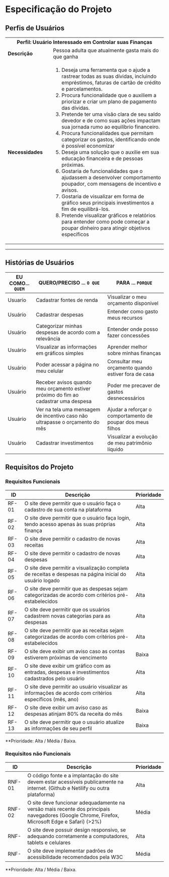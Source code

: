 # Especificação do Projeto

## Perfis de Usuários

<table>
<tbody>
<tr align=center>
<th colspan="2">Perfil: Usuário Interessado em Controlar suas Finanças </th>
</tr>
<tr>
<td width="150px"><b>Descrição</b></td>
<td width="600px">Pessoa adulta que atualmente gasta mais do que ganha</td>
</tr>
<tr>
<td><b>Necessidades</b></td>
<td><ol>
<li>Deseja uma ferramenta que o ajude a rastrear todas as suas dívidas, incluindo empréstimos, faturas de cartão de crédito e parcelamentos.</li>
<li>Procura funcionalidade que o auxiliem a priorizar e criar um plano de pagamento das dívidas.</li>
<li>Pretende ter uma visão clara de seu saldo devedor e de como suas ações impactam sua jornada rumo ao equilíbrio financeiro.</li>
<li>Procura funcionalidades que permitam categorizar os gastos, identificando onde é possível economizar</li>
<li>Deseja uma solução que o auxilie em sua educação financeira e de pessoas próximas.</li>
<li>Gostaria de funcionalidades que o ajudassem a desenvolver comportamento poupador, com mensagens de incentivo e avisos.</li>
<li>Gostaria de visualizar em forma de gráfico seus principais investimentos a fim de equilibrá-los.</li>
<li>Pretende visualizar gráficos e relatórios para entender como pode começar a poupar dinheiro para atingir objetivos específicos</li></ol>
</td>
</tr>
</tbody>
</table>


--------------------------
## Histórias de Usuários


|EU COMO... `QUEM`   | QUERO/PRECISO ... `O QUE` |PARA ... `PORQUE`                 |
|--------------------|---------------------------|----------------------------------|
| Usuario            | Cadastrar fontes de renda | Visualizar o meu orçamento disponivel |
| Usuário            | Cadastrar despesas        | Entender como gasto meus recursos |
| Usuário            | Categorizar minhas despesas de acordo com a relevância | Entender onde posso fazer concessões|
| Usuário            | Visualizar as informações em gráficos simples | Aprender melhor sobre minhas finanças|
| Usuário            | Poder acessar a página no meu celular | Consultar meu orçamento quando estiver fora de casa|
| Usuário            | Receber avisos quando meu orçamento estiver próximo do fim ao cadastrar uma despesa | Poder me precaver de gastos desnecessários|
| Usuário            | Ver na tela uma mensagem de incentivo caso não ultrapasse o orçamento do mês|Ajudar a reforçar o comportamento de poupar dos meus filhos|
| Usuário            | Cadastrar investimentos| Visualizar a evolução de meu patrimônio líquido|

## Requisitos do Projeto

### Requisitos Funcionais


|ID    | Descrição                | Prioridade |
|-------|---------------------------------|----|
| RF-01 | O site deve permitir que o usuário faça o cadastro de sua conta na plataforma | Alta |
| RF-02 | O site deve permitir que o usuário faça login, tendo acesso apenas às suas próprias finança | Alta |
| RF-03 | O site deve permitir o cadastro de novas receitas | Alta |
| RF-04 | O site deve permitir o cadastro de novas despesas | Alta |
| RF-05 | O site deve permitir a visualização completa de receitas e despesas na página inicial do usuário logado | Alta |
| RF-06 | O site deve permitir que as despesas sejam categorizadas de acordo com critérios pré-estabelecidos | Alta |
| RF-07 | O site deve permitir que os usuários cadastrem novas categorias para as despesas | Alta |
| RF-08 | O site deve permitir que as receitas sejam categorizadas de acordo com critérios pré-estabelecidos | Alta |
| RF-09 | O site deve exibir um aviso caso as contas estiverem próximas de vencimento  | Baixa |
| RF-10 | O site deve exibir um gráfico com as entradas, despesas e investimentos cadastrados pelo usuário | Alta |
| RF-11 | O site deve permitir ao usuário visualizar as informações de acordo com critérios específicos (mês, ano) | Alta |
| RF-12 | O site deve exibir um aviso caso as despesas atinjam 80% da receita do mês | Baixa |
| RF-13 | O site deve permitir que o usuário atualize as informações de seu perfil | Baixa |


**Prioridade: Alta / Média / Baixa.

### Requisitos não Funcionais


|ID      | Descrição               |Prioridade |
|--------|-------------------------|----|
| RNF-01 |  O código fonte e a implantação do site devem estar acessíveis publicamente na internet. (Github e Netilify ou outra plataforma) | Alta |
| RNF-02  | O site deve funcionar adequadamente na versão mais recente dos principais navegadores (Google Chrome, Firefox, Microsoft Edge e Safari) (>2%) | Média  |
| RNF-   | O site deve possuir design responsivo, se adequando corretamente a computadores, tablets e celulares | Alta |
| RNF-   | O site deve implementar padrões de acessibilidade recomendados pela W3C | Média |

**Prioridade: Alta / Média / Baixa.
